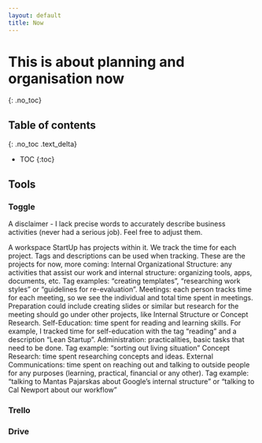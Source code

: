 ```yaml
---
layout: default
title: Now
---
```


# This is about planning and organisation now
{: .no_toc}

## Table of contents
{: .no_toc .text_delta}

- TOC
{:toc}

## Tools

### Toggle
A disclaimer - I lack precise words to accurately describe business activities (never had a serious job). Feel free to adjust them.

A workspace StartUp has projects within it. We track the time for each project. Tags and descriptions can be used when tracking. These are the projects for now, more coming:
Internal Organizational Structure: any activities that assist our work and internal structure: organizing tools, apps, documents, etc. Tag examples: “creating templates”, “researching work styles” or “guidelines for re-evaluation”.
Meetings: each person tracks time for each meeting, so we see the individual and total time spent in meetings. Preparation could include creating slides or similar but research for the meeting should go under other projects, like Internal Structure or Concept Research.
Self-Education: time spent for reading and learning skills. For example, I tracked time for self-education with the tag “reading” and a description “Lean Startup”.
Administration: practicalities, basic tasks that need to be done. Tag example: “sorting out living situation”
Concept Research: time spent researching concepts and ideas.
External Communications: time spent on reaching out and talking to outside people for any purposes (learning, practical, financial or any other). Tag example: “talking to Mantas Pajarskas about Google’s internal structure” or “talking to Cal Newport about our workflow”

### Trello
### Drive

